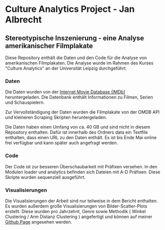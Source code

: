 # Culture Analytics Project - Jan Albrecht
## Stereotypische Inszenierung - eine Analyse amerikanischer Filmplakate

Diese Repository enthält die Daten und den Code für die Analyse von amerikanischen Filmplakaten. Die Analyse wurde im Rahmen des Kurses "Culture Analytics" an der Universität Leipzig durchgeführt.

### Daten

Die Daten wurden von der [Internet Movie Database (IMDb)](https://www.imdb.com/) heruntergeladen. Die Datenbank enthält Informationen zu Filmen, Serien und Schauspielern. 

Zur Vervollständigung der Daten wurden die Filmplakate von der OMDB API und kleineren Scraping Skripten heruntergeladen.

Die Daten haben einen Umfang von ca. 40 GB und sind nicht in diesem Repository enthalten. Dafür ist innerhalb des Ordners data ein Textfile enthalten, dass einen URL zu den Daten enthält. Es ist bis Ende Mai online frei verfügbar und kann später auch angefragt werden.

### Code

Der Code ist zur besseren Überschaubarkeit mit Präfixen versehen. 
In den Modulen loader und analytics befinden sich Dateien mit A-D Präfixen. Diese Skripte wurden sequenziell ausgeführt. 

### Visualisierungen

Die Visualisierungen der Arbeit sind nur teilweise in dem Bericht enthalten. Es wurden außerdem große Visualisierungen von Bilder-Scatter-Plots erstellt. 
Diese wurden pro Jahrzehnt, Genre sowie Methodik ( Winkel Clustering / Arm Distanz Clustering ) angefertigt und können auf meiner [Github Page](https://alj95.github.io/culture_analytics/index.html) angesehen werden.

